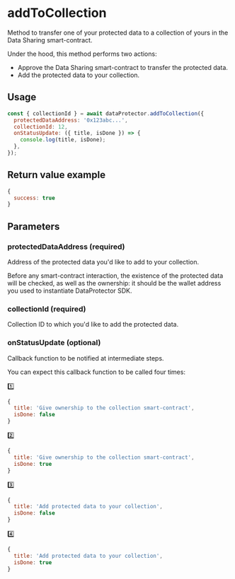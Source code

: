 # addToCollection

Method to transfer one of your protected data to a collection of yours in the Data Sharing
smart-contract.

Under the hood, this method performs two actions:
 - Approve the Data Sharing smart-contract to transfer the protected data.
 - Add the protected data to your collection.

## Usage

```javascript
const { collectionId } = await dataProtector.addToCollection({
  protectedDataAddress: '0x123abc...',
  collectionId: 12,
  onStatusUpdate: ({ title, isDone }) => {
    console.log(title, isDone);
  },
});
```

## Return value example

```javascript
{
  success: true
}
```

## Parameters

### protectedDataAddress (required)

Address of the protected data you'd like to add to your collection.

Before any smart-contract interaction, the existence of the protected data will be checked,
as well as the ownership: it should be the wallet address you used to instantiate
DataProtector SDK.

### collectionId (required)

Collection ID to which you'd like to add the protected data.

### onStatusUpdate (optional)

Callback function to be notified at intermediate steps.

You can expect this callback function to be called four times:

1️⃣
```javascript
{
  title: 'Give ownership to the collection smart-contract',
  isDone: false
}
```

2️⃣
```javascript
{
  title: 'Give ownership to the collection smart-contract',
  isDone: true
}
```

3️⃣
```javascript
{
  title: 'Add protected data to your collection',
  isDone: false
}
```

4️⃣
```javascript
{
  title: 'Add protected data to your collection',
  isDone: true
}
```
